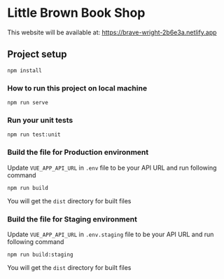 # Little Brown Book Shop
This website will be available at: https://brave-wright-2b6e3a.netlify.app

## Project setup
```
npm install
```

### How to run this project on local machine
```
npm run serve
```

### Run your unit tests
```
npm run test:unit
```

### Build the file for Production environment
Update `VUE_APP_API_URL` in `.env` file to be your API URL
and run following command
```
npm run build
```
You will get the `dist` directory for built files

### Build the file for Staging environment
Update `VUE_APP_API_URL` in `.env.staging` file to be your API URL
and run following command
```
npm run build:staging
```
You will get the `dist` directory for built files

